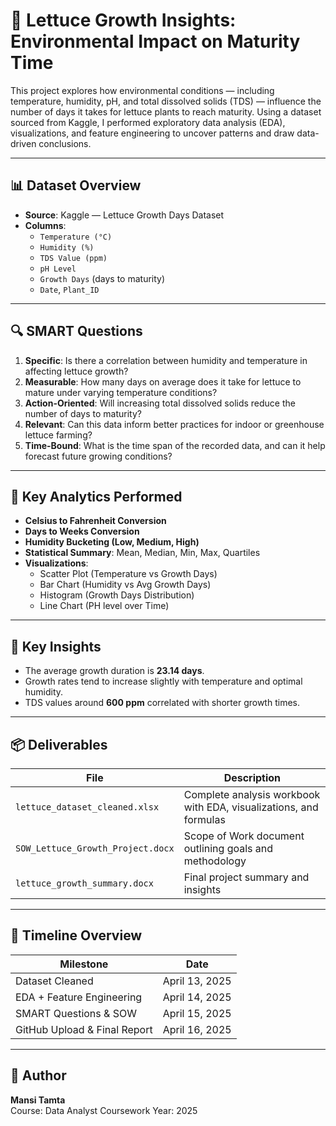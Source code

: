 # 🥬 Lettuce Growth Insights: Environmental Impact on Maturity Time

This project explores how environmental conditions — including temperature, humidity, pH, and total dissolved solids (TDS) — influence the number of days it takes for lettuce plants to reach maturity. Using a dataset sourced from Kaggle, I performed exploratory data analysis (EDA), visualizations, and feature engineering to uncover patterns and draw data-driven conclusions.

---

## 📊 Dataset Overview

- **Source**: Kaggle — Lettuce Growth Days Dataset
- **Columns**:
  - `Temperature (°C)`
  - `Humidity (%)`
  - `TDS Value (ppm)`
  - `pH Level`
  - `Growth Days` (days to maturity)
  - `Date`, `Plant_ID`

---

## 🔍 SMART Questions

1. **Specific**: Is there a correlation between humidity and temperature in affecting lettuce growth?
2. **Measurable**: How many days on average does it take for lettuce to mature under varying temperature conditions?
3. **Action-Oriented**: Will increasing total dissolved solids reduce the number of days to maturity?
4. **Relevant**: Can this data inform better practices for indoor or greenhouse lettuce farming?
5. **Time-Bound**: What is the time span of the recorded data, and can it help forecast future growing conditions?

---

## 🧪 Key Analytics Performed

- **Celsius to Fahrenheit Conversion**
- **Days to Weeks Conversion**
- **Humidity Bucketing (Low, Medium, High)**
- **Statistical Summary**: Mean, Median, Min, Max, Quartiles
- **Visualizations**:
  - Scatter Plot (Temperature vs Growth Days)
  - Bar Chart (Humidity vs Avg Growth Days)
  - Histogram (Growth Days Distribution)
  - Line Chart (PH level over Time)

---

## 🧠 Key Insights

- The average growth duration is **23.14 days**.
- Growth rates tend to increase slightly with temperature and optimal humidity.
- TDS values around **600 ppm** correlated with shorter growth times.

---

## 📦 Deliverables

| File | Description |
|------|-------------|
| `lettuce_dataset_cleaned.xlsx` | Complete analysis workbook with EDA, visualizations, and formulas |
| `SOW_Lettuce_Growth_Project.docx` | Scope of Work document outlining goals and methodology |
| `lettuce_growth_summary.docx` | Final project summary and insights | |

---

## 📅 Timeline Overview

| Milestone                    | Date        |
|-----------------------------|-------------|
| Dataset Cleaned             | April 13, 2025 |
| EDA + Feature Engineering   | April 14, 2025 |
| SMART Questions & SOW       | April 15, 2025 |
| GitHub Upload & Final Report| April 16, 2025 |

---

## 🧠 Author
**Mansi Tamta**  
Course: Data Analyst Coursework
Year: 2025  

